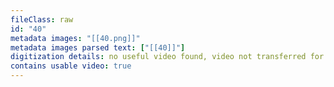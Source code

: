 ```yaml
---
fileClass: raw
id: "40"
metadata images: "[[40.png]]"
metadata images parsed text: ["[[40]]"]
digitization details: no useful video found, video not transferred for parsing
contains usable video: true
---
```

